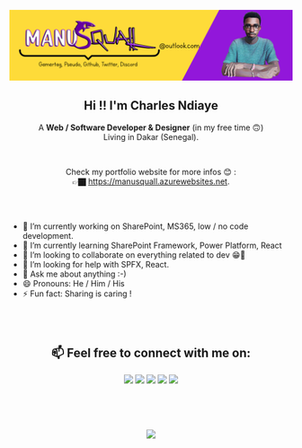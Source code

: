 <a align="center" href="https://manusquall.azurewebsites.net/"><img src="img/githubreadme2.png"></a>


<h2 align="center" >Hi !! I'm <b>Charles Ndiaye</b></h2>
<p align="center"> A <b>Web / Software Developer & Designer</b> (in my free time 🙃)<br> Living in Dakar (Senegal).</p>

<br>

<p align="center">Check my portfolio website for more infos 😊 :<br> 👉🏿  <a href="https://manusquall.azurewebsites.net/">https://manusquall.azurewebsites.net</a>.</p>

<br>
<br>
<p align="center">

- 🔭 I’m currently working on SharePoint, MS365, low / no code development.
- 🌱 I’m currently learning SharePoint Framework, Power Platform, React
- 👯 I’m looking to collaborate on everything related to dev 😁🤩
- 🤔 I’m looking for help with SPFX, React.
- 💬 Ask me about anything :-)
- 😄 Pronouns: He / Him / His
- ⚡ Fun fact: Sharing is caring !

<br>
<br>

<h2 align="center"> 📫 Feel free to connect with me on:</h2>
<p align="center">
<a href="https://www.linkedin.com/in/charles-emmanuel-ndiaye-a838b5148/"><img src="https://img.shields.io/badge/linkedin-%230077B5.svg?&style=for-the-badge&logo=linkedin&logoColor=white" target="_blank"></a> 
<a href="https://twitter.com/manusquall"><img src="https://img.shields.io/badge/twitter-%231DA1F2.svg?&style=for-the-badge&logo=twitter&logoColor=white" target="_blank"></a> 
<a href="https://www.reddit.com/user/ManuSquall"><img src="https://img.shields.io/badge/Reddit-FF4500?style=for-the-badge&logo=reddit&logoColor=white" target="_blank"></a> 
<a href="https://discordapp.com/channels/715770418094669834"><img src="https://img.shields.io/badge/Discord-7289DA?style=for-the-badge&logo=discord&logoColor=white" target="_blank"></a> 
<a href="https://www.behance.net/manusquall"><img src="https://img.shields.io/badge/-Behance-blue?style=for-the-badge&logo=behance&logoColor=white" target="_blank"></a> 
</p>

<br>
<br>
<br>
<p align="center">
<a href="https://manusquall.azurewebsites.net/" target="_blank" >
  <img src="https://github-readme-stats.vercel.app/api?username=manusquall&show_icons=true&theme=tokyonight&count_private=true" />
</a>
 </p>
<br>
<br>
<!-- [<img align="left" alt="stack-overflow" src="https://img.shields.io/badge/stack%20overflow-FE7A16?logo=stack-overflow&logoColor=white&style=for-the-badge" />](https://stackoverflow.com/users/12637983/manusquall) 
[<img align="left" alt="medium" src="https://img.shields.io/badge/medium-%2312100E.svg?&style=for-the-badge&logo=medium&logoColor=white" />](https://medium.com/@manusquall)
-->